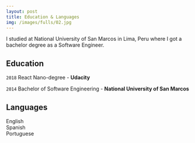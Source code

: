 ```yaml
---
layout: post
title: Education & Languages
img: /images/fulls/02.jpg
---
```


I studied at National University of San Marcos in Lima, Peru where I got a bachelor degree as a Software Engineer.

## Education

`2018` React Nano-degree - **Udacity**

`2014` Bachelor of Software Engineering - **National University of San Marcos**

## Languages
English  
Spanish  
Portuguese  
